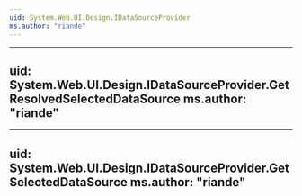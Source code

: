 ```yaml
---
uid: System.Web.UI.Design.IDataSourceProvider
ms.author: "riande"
---
```


---
uid: System.Web.UI.Design.IDataSourceProvider.GetResolvedSelectedDataSource
ms.author: "riande"
---

---
uid: System.Web.UI.Design.IDataSourceProvider.GetSelectedDataSource
ms.author: "riande"
---
